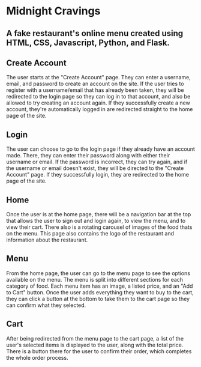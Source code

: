 # Midnight Cravings

## A fake restaurant's online menu created using HTML, CSS, Javascript, Python, and Flask.

## Create Account
The user starts at the "Create Account" page. They can enter a username, email, and password to create an account on the site. If the user tries to register with a username/email that has already been taken, they will be redirected to the login page so they can log in to that account, and also be allowed to try creating an account again. If they successfully create a new account, they're automatically logged in are redirected straight to the home page of the site.

## Login
The user can choose to go to the login page if they already have an account made. There, they can enter their password along with either their username or email. If the password is incorrect, they can try again, and if the username or email doesn't exist, they will be directed to the "Create Account" page. If they successfully login, they are redirected to the home page of the site.

## Home 
Once the user is at the home page, there will be a navigation bar at the top that allows the user to sign out and login again, to view the menu, and to view their cart. There also is a rotating carousel of images of the food thats on the menu. This page also contains the logo of the restaurant and information about the restaurant.

## Menu
From the home page, the user can go to the menu page to see the options available on the menu. The menu is split into different sections for each category of food. Each menu item has an image, a listed price, and an "Add to Cart" button. Once the user adds everything they want to buy to the cart, they can click a button at the bottom to take them to the cart page so they can confirm what they selected.

## Cart
After being redirected from the menu page to the cart page, a list of the user's selected items is displayed to the user, along with the total price. There is a button there for the user to confirm their order, which completes the whole order process.
